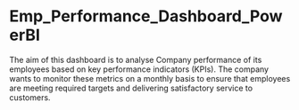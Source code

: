 # Emp_Performance_Dashboard_PowerBI
The aim of this dashboard is to analyse Company performance of its employees based on key performance indicators (KPIs). The company wants to monitor these metrics on a monthly basis to ensure that employees are meeting required targets and delivering satisfactory service to customers.
